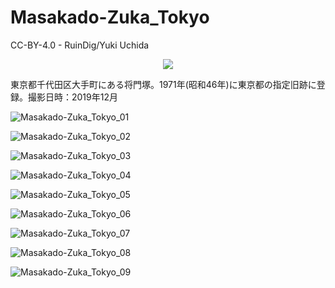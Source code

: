 # Masakado-Zuka_Tokyo
CC-BY-4.0 - RuinDig/Yuki Uchida
<div style="text-align: center;"><a href="https://creativecommons.org/licenses/by/4.0/deed.ja"><img src="https://user-images.githubusercontent.com/20723919/145936543-577c7705-90e2-4d56-ad5d-26b0fbcea02d.png" /></a></div>

東京都千代田区大手町にある将門塚。1971年(昭和46年)に東京都の指定旧跡に登録。撮影日時：2019年12月

![Masakado-Zuka_Tokyo_01](https://user-images.githubusercontent.com/20723919/107655782-08641300-6cc7-11eb-965a-966f828e3ba1.JPG)

![Masakado-Zuka_Tokyo_02](https://user-images.githubusercontent.com/20723919/107655802-09954000-6cc7-11eb-9461-1bdf66f2e324.JPG)

![Masakado-Zuka_Tokyo_03](https://user-images.githubusercontent.com/20723919/107655812-0a2dd680-6cc7-11eb-9d52-0ceafdf80174.JPG)

![Masakado-Zuka_Tokyo_04](https://user-images.githubusercontent.com/20723919/107655818-0ac66d00-6cc7-11eb-985c-ea6e6df4591e.JPG)

![Masakado-Zuka_Tokyo_05](https://user-images.githubusercontent.com/20723919/107655823-0ac66d00-6cc7-11eb-9597-fdec27e99c9c.JPG)

![Masakado-Zuka_Tokyo_06](https://user-images.githubusercontent.com/20723919/107655827-0b5f0380-6cc7-11eb-902f-55d1827be361.JPG)

![Masakado-Zuka_Tokyo_07](https://user-images.githubusercontent.com/20723919/107655838-0b5f0380-6cc7-11eb-921f-3d9f37c4f31c.JPG)

![Masakado-Zuka_Tokyo_08](https://user-images.githubusercontent.com/20723919/107655843-0bf79a00-6cc7-11eb-9e86-b95e88902fb2.JPG)

![Masakado-Zuka_Tokyo_09](https://user-images.githubusercontent.com/20723919/107655850-0bf79a00-6cc7-11eb-85ca-b680b482ff04.JPG)
